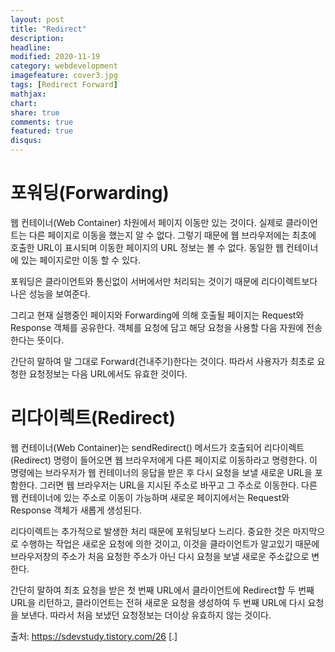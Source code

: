 ```yaml
---
layout: post
title: "Redirect"
description: 
headline: 
modified: 2020-11-19
category: webdevelopment
imagefeature: cover3.jpg
tags: [Redirect Forward]
mathjax: 
chart: 
share: true
comments: true
featured: true
disqus:
---
```


# 포워딩(Forwarding)

웹 컨테이너(Web Container) 차원에서 페이지 이동만 있는 것이다. 실제로 클라이언트는 다른 페이지로 이동을 했는지 알 수 없다. 그렇기 때문에 웹 브라우저에는 최초에 호출한 URL이 표시되며 이동한 페이지의 URL 정보는 볼 수 없다. 동일한 웹 컨테이너에 있는 페이지로만 이동 할 수 있다.

포워딩은 클라이언트와 통신없이 서버에서만 처리되는 것이기 때문에 리다이렉트보다 나은 성능을 보여준다.

그리고 현재 실행중인 페이지와 Forwarding에 의해 호출될 페이지는 Request와 Response 객체를 공유한다. 객체를 요청에 담고 해당 요청을 사용할 다음 자원에 전송한다는 뜻이다.



간단히 말하여 말 그대로 Forward(건내주기)한다는 것이다. 따라서 사용자가 최초로 요청한 요청정보는 다음 URL에서도 유효한 것이다.







# 리다이렉트(Redirect)

웹 컨테이너(Web Container)는 sendRedirect() 메서드가 호출되어 리다이렉트(Redirect) 명령이 들어오면 웹 브라우저에게 다른 페이지로 이동하라고 명령한다. 이 명령에는 브라우저가 웹 컨테이너의 응답을 받은 후 다시 요청을 보낼 새로운 URL을 포함한다. 그러면 웹 브라우저는 URL을 지시된 주소로 바꾸고 그 주소로 이동한다. 다른 웹 컨테이너에 있는 주소로 이동이 가능하며 새로운 페이지에서는 Request와 Response 객체가 새롭게 생성된다.

리다이렉트는 추가적으로 발생한 처리 때문에 포워딩보다 느리다. 중요한 것은 마지막으로 수행하는 작업은 새로운 요청에 의한 것이고, 이것을 클라이언트가 알고있기 때문에 브라우저창의 주소가 처음 요청한 주소가 아닌 다시 요청을 보낼 새로운 주소값으로 변한다.



간단히 말하여 최초 요청을 받은 첫 번째 URL에서 클라이언트에 Redirect할 두 번째 URL을 리턴하고, 클라이언트는 전혀 새로운 요청을 생성하여 두 번째 URL에 다시 요청을 보낸다. 따라서 처음 보냈던 요청정보는 더이상 유효하지 않는 것이다.



출처: https://sdevstudy.tistory.com/26 [.]